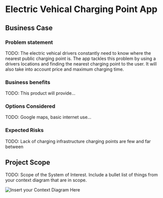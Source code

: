 # Electric Vehical Charging Point App

## Business Case

### Problem statement
TODO: The electric vehical drivers constantly need to know where the nearest public charging point is. The app tackles this problem by using a drivers locations and finding the nearest charging point to the user. It will also take into account price and maximum charging time. 

### Business benefits
TODO: This product will provide... 

### Options Considered
TODO: Google maps, basic internet use...

### Expected Risks
TODO: Lack of charging infrastructure charging points are few and far between

## Project Scope
TODO: Scope of the System of Interest. Include a bullet list of things from your context diagram that are in scope.

![Insert your Context Diagram Here](images/context.png)

